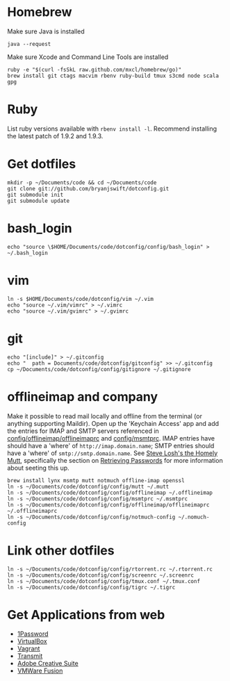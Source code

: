 # Homebrew

Make sure Java is installed

```
java --request
```

Make sure Xcode and Command Line Tools are installed

```
ruby -e "$(curl -fsSkL raw.github.com/mxcl/homebrew/go)"
brew install git ctags macvim rbenv ruby-build tmux s3cmd node scala gpg
```

# Ruby

List ruby versions available with `rbenv install -l`. Recommend installing the latest patch of 1.9.2 and 1.9.3.

# Get dotfiles

```
mkdir -p ~/Documents/code && cd ~/Documents/code
git clone git://github.com/bryanjswift/dotconfig.git
git submodule init
git submodule update
```

# bash_login

```
echo "source \$HOME/Documents/code/dotconfig/config/bash_login" > ~/.bash_login
```

# vim

```
ln -s $HOME/Documents/code/dotconfig/vim ~/.vim
echo "source ~/.vim/vimrc" > ~/.vimrc
echo "source ~/.vim/gvimrc" > ~/.gvimrc
```

# git

```
echo "[include]" > ~/.gitconfig
echo "  path = Documents/code/dotconfig/gitconfig" >> ~/.gitconfig
cp ~/Documents/code/dotconfig/config/gitignore ~/.gitignore
```

# offlineimap and company

Make it possible to read mail locally and offline from the terminal (or anything supporting Maildir). Open up the 'Keychain Access' app and add the entries for IMAP and SMTP servers referenced in [config/offlineimap/offlineimaprc](config/offlineimap/offlineimaprc) and [config/msmtprc](config/msmtprc). IMAP entries have should have a 'where' of `http://imap.domain.name`; SMTP entries should have a 'where' of `smtp://smtp.domain.name`. See [Steve Losh's the Homely Mutt](http://stevelosh.com/blog/2012/10/the-homely-mutt/), specifically the section on [Retrieving Passwords](http://stevelosh.com/blog/2012/10/the-homely-mutt/#retrieving-passwords) for more information about seeting this up.

```
brew install lynx msmtp mutt notmuch offline-imap openssl
ln -s ~/Documents/code/dotconfig/config/mutt ~/.mutt
ln -s ~/Documents/code/dotconfig/config/offlineimap ~/.offlineimap
ln -s ~/Documents/code/dotconfig/config/msmtprc ~/.msmtprc
ln -s ~/Documents/code/dotconfig/config/offlineimap/offlineimaprc ~/.offlineimaprc
ln -s ~/Documents/code/dotconfig/config/notmuch-config ~/.nomuch-config
```

# Link other dotfiles

```
ln -s ~/Documents/code/dotconfig/config/rtorrent.rc ~/.rtorrent.rc
ln -s ~/Documents/code/dotconfig/config/screenrc ~/.screenrc
ln -s ~/Documents/code/dotconfig/config/tmux.conf ~/.tmux.conf
ln -s ~/Documents/code/dotconfig/config/tigrc ~/.tigrc
```

# Get Applications from web

* [1Password](https://agilebits.com/downloads)
* [VirtualBox](https://www.virtualbox.org/wiki/Downloads)
* [Vagrant](http://downloads.vagrantup.com)
* [Transmit](http://panic.com/transmit)
* [Adobe Creative Suite](https://creative.adobe.com)
* [VMWare Fusion](http://vmware.com)
